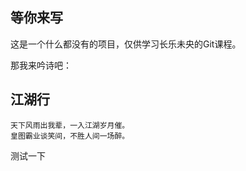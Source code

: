 ## 等你来写

这是一个什么都没有的项目，仅供学习长乐未央的Git课程。

那我来吟诗吧：

## 江湖行

```
天下风雨出我辈，一入江湖岁月催。
皇图霸业谈笑间，不胜人间一场醉。
```

测试一下
